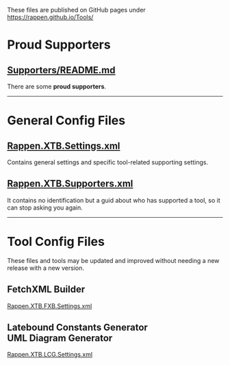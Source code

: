 These files are published on GitHub pages under https://rappen.github.io/Tools/


# Proud Supporters

## [Supporters/README.md](https://rappen.github.io/Tools/Supporters/)
There are some **proud supporters**.

---

# General Config Files

## [Rappen.XTB.Settings.xml](https://rappen.github.io/Tools/Rappen.XTB.Settings.xml)

Contains general settings and specific tool-related supporting settings.

## [Rappen.XTB.Supporters.xml](https://rappen.github.io/Tools/Rappen.XTB.Supporters.xml)
It contains no identification but a guid about who has supported a tool, so it can stop asking you again.

---

# Tool Config Files
These files and tools may be updated and improved without needing a new release with a new version.

## FetchXML Builder
[Rappen.XTB.FXB.Settings.xml](https://rappen.github.io/Tools/Rappen.XTB.FXB.Settings.xml)

## Latebound Constants Generator<br/>UML Diagram Generator
[Rappen.XTB.LCG.Settings.xml](https://rappen.github.io/Tools/Rappen.XTB.LCG.Settings.xml)
